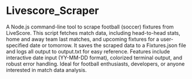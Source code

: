 # Livescore_Scraper
A Node.js command-line tool to scrape football (soccer) fixtures from LiveScore. This script fetches match data, including head-to-head stats, home and away team last matches, and upcoming fixtures for a user-specified date or tomorrow. It saves the scraped data to a Fixtures.json file and logs all output to output.txt for easy reference. Features include interactive date input (YY-MM-DD format), colorized terminal output, and robust error handling. Ideal for football enthusiasts, developers, or anyone interested in match data analysis.
